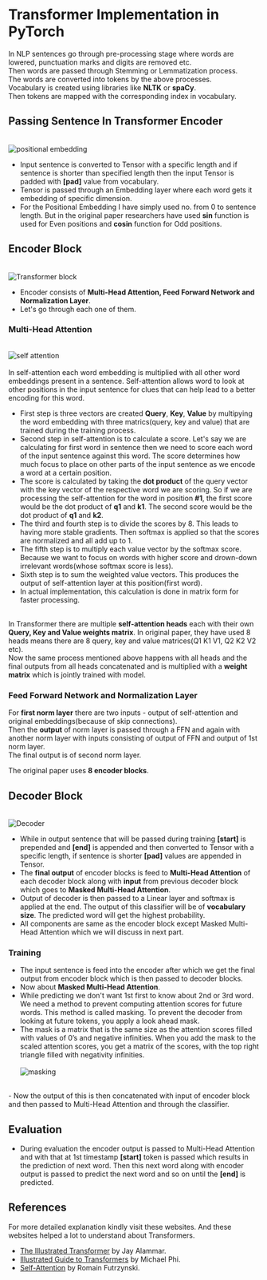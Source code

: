 # Transformer Implementation in PyTorch

In NLP sentences go through pre-processing stage where words are lowered, punctuation marks and digits are removed etc.<br>
Then words are passed through Stemming or Lemmatization process.<br>
The words are converted into tokens by the above processes.<br>
Vocabulary is created using libraries like **NLTK** or **spaCy**.<br>
Then tokens are mapped with the corresponding index in vocabulary.<br>
                                                                      
                                                                      
## Passing Sentence In Transformer Encoder
<br>![positional embedding](https://user-images.githubusercontent.com/57898986/147200024-c3d3d7fb-c61f-4207-bcc6-3c303b1dfd86.jpg)
<br>
- Input sentence is converted to Tensor with a specific length and if sentence is shorter than specified length then the input Tensor is padded with **[pad]** value from vocabulary.<br> 
- Tensor is passed through an Embedding layer where each word gets it embedding of specific dimension.<br>
- For the Positional Embedding I have simply used no. from 0 to sentence length. But in the original paper researchers have used **sin** function is used for Even positions and **cosin** function for Odd positions.<br>

## Encoder Block
<br>![Transformer block](https://user-images.githubusercontent.com/57898986/147200206-11bf4cea-a911-4b8e-88b9-bb2ef91b1bad.jpg)
<br>
- Encoder consists of **Multi-Head Attention, Feed Forward Network and Normalization Layer**.<br>
- Let's go through each one of them.<br>

### Multi-Head Attention
<br>![self attention](https://user-images.githubusercontent.com/57898986/147345666-5a46903a-7795-43d5-b95f-f517ee5fbf40.png)
<br><br>
In self-attention each word embedding is multiplied with all other word embeddings present in a sentence. Self-attention allows word to look at other positions in the input sentence for clues that can help lead to a better encoding for this word.<br>
- First step is three vectors are created **Query**, **Key**, **Value** by multipying the word embedding with three matrics(query, key and value) that are trained during the training process.<br>
- Second step in self-attention is to calculate a score. Let's say we are calculating for first word in sentence then we need to score each word of the input sentence against this word. The score determines how much focus to place on other parts of the input sentence as we encode a word at a certain position.<br>
- The score is calculated by taking the **dot product** of the query vector with the key vector of the respective word we are scoring. So if we are processing the self-attention for the word in position **#1**, the first score would be the dot product of **q1** and **k1**. The second score would be the dot product of **q1** and **k2**.
- The third and fourth step is to divide the scores by 8. This leads to having more stable gradients. Then softmax is applied so that the scores are normalized and all add up to 1.<br>
- The fifth step is to multiply each value vector by the softmax score. Because we want to focus on words with higher score and drown-down irrelevant words(whose softmax score is less).<br>
- Sixth step is to sum the weighted value vectors. This produces the output of self-attention layer at this position(first word).<br>
- In actual implementation, this calculation is done in matrix form for faster processing.<br><br>

In Transformer there are multiple **self-attention heads** each with their own **Query, Key and Value weights matrix**. In original paper, they have used 8 heads means there are 8 query, key and value matrices(Q1 K1 V1, Q2 K2 V2 etc).<br>
Now the same process mentioned above happens with all heads and the final outputs from all heads concatenated and is multiplied with a **weight matrix** which is jointly trained with model.<br>
### Feed Forward Network and Normalization Layer

For **first norm layer** there are two inputs - output of self-attention and original embeddings(because of skip connections).<br>
Then the **output** of norm layer is passed through a FFN and again with another norm layer with inputs consisting of output of FFN and output of 1st norm layer.<br>
The final output is of second norm layer.<br>

The original paper uses **8 encoder blocks**.

## Decoder Block
<br>![Decoder](https://user-images.githubusercontent.com/57898986/147348752-48b6a166-c47e-481e-bfcf-610f250ed9ad.png)
<br>
- While in output sentence that will be passed during training **[start]** is prepended and **[end]** is appended and then converted to Tensor with a specific length, if sentence is shorter **[pad]** values are appended in Tensor.<br>
- The **final output** of encoder blocks is feed to **Multi-Head Attention** of each decoder block along with **input** from previous decoder block which goes to **Masked Multi-Head Attention**.<br> 
- Output of decoder is then passed to a Linear layer and softmax is applied at the end. The output of this classifier will be of **vocabulary size**. The predicted word will get the highest probability.<br>
- All components are same as the encoder block except Masked Multi-Head Attention which we will discuss in next part.<br>
### Training
- The input sentence is feed into the encoder after which we get the final output from encoder block which is then passed to decoder blocks.<br>
- Now about **Masked Multi-Head Attention**.
- While predicting we don't want 1st first to know about 2nd or 3rd word. We need a method to prevent computing attention scores for future words. This method is called masking. To prevent the decoder from looking at future tokens, you apply a look ahead mask.<br>
- The mask is a matrix that is the same size as the attention scores filled with values of 0’s and negative infinities. When you add the mask to the scaled attention scores, you get a matrix of the scores, with the top right triangle filled with negativity infinities.<br><br>
![masking](https://user-images.githubusercontent.com/57898986/147383872-b64d4d17-dbcd-4a0d-9fc1-d79ef3723057.png)
<br>
- Now the output of this is then concatenated with input of encoder block and then passed to Multi-Head Attention and through the classifier.<br>

## Evaluation
- During evaluation the encoder output is passed to Multi-Head Attention and with that at 1st timestamp **[start]** token is passed which results in the prediction of next word. Then this next word along with encoder output is passed to predict the next word and so on until the **[end]** is predicted.<br>

## References
For more detailed explanation kindly visit these websites. And these websites helped a lot to understand about Transformers.<br>
- [The Illustrated Transformer](https://jalammar.github.io/illustrated-transformer/) by Jay Alammar.<br>
- [Illustrated Guide to Transformers](https://towardsdatascience.com/illustrated-guide-to-transformers-step-by-step-explanation-f74876522bc0) by Michael Phi.<br>
- [Self-Attention](https://peltarion.com/blog/data-science/self-attention-video) by Romain Futrzynski.<br>
